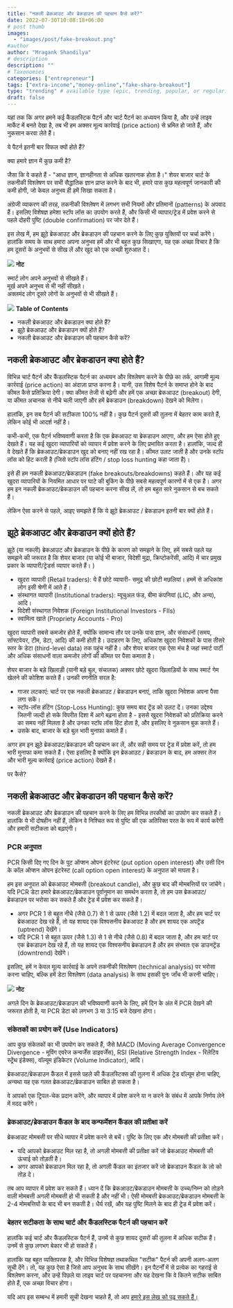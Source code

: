 ```yaml
---
title: "नकली ब्रेकआउट और ब्रेकडाउन की पहचान कैसे करें?"
date: 2022-07-30T10:08:18+06:00
# post thumb
images:
  - "images/post/fake-breakout.png"
#author
author: "Mragank Shandilya"
# description
description: ""
# Taxonomies
categories: ["entrepreneur"]
tags: ["extra-income","money-online","fake-share-breakout"]
type: "trending" # available type (epic, trending, popular, or regular)
draft: false
---
```


यहां तक कि अगर हमने कई कैंडलस्टिक पैटर्न और चार्ट पैटर्न का अध्ययन किया है, और उन्हें लाइव मार्केट में बनते देखा है, तब भी हम अक्सर मूल्य कार्रवाई (price action) से भ्रमित हो जाते हैं, और नुकसान करवा लेते हैं।

ये पैटर्न इतनी बार विफल क्यों होते हैं?

क्या हमारे ज्ञान में कुछ कमी है?

जैसा कि वे कहते हैं - "आधा ज्ञान, ज्ञानहीनता से अधिक खतरनाक होता है।" शेयर बाजार चार्ट के तकनीकी विश्लेषण पर सभी सैद्धांतिक ज्ञान प्राप्त करने के बाद भी, हमारे पास कुछ महत्वपूर्ण जानकारी की कमी होगी, जो केवल अनुभव ही हमें सिखा सकता है।

अंग्रेजी व्याकरण की तरह, तकनीकी विश्लेषण में लगभग सभी नियमों और प्रतिमानों (patterns) के अपवाद हैं। इसलिए विशेषज्ञ हमेशा स्टॉप लॉस का उपयोग करते हैं, और किसी भी व्यापार/ट्रेड में प्रवेश करने से पहले दोहरी पुष्टि (double confirmation) पर जोर देते हैं।

इस लेख में, हम झूठे ब्रेकआउट और ब्रेकडाउन की पहचान करने के लिए कुछ युक्तियों पर चर्चा करेंगे। हालांकि समय के साथ हमारा अपना अनुभव हमें और भी बहुत कुछ सिखाएगा, यह एक अच्छा विचार है कि हम दूसरों के अनुभवों से सीख लें और खुद को एक अच्छी शुरुआत दें।

<div class="toc-mak">
  <img src="../../../images/pencil.png">
  <b>नोट</b><br>

स्मार्ट लोग अपने अनुभवों से सीखते हैं। <br>
मूर्ख अपने अनुभव से भी नहीं सीखते। <br>
अक्लमंद लोग दूसरे लोगों के अनुभवों से भी सीखते हैं।
</div>

<div class="toc-mak">
<img src="../../../images/pencil.png">
<b>Table of Contents</b>
<ul>
<li>नकली ब्रेकआउट और ब्रेकडाउन क्या होते हैं?</li>
<li>झूठे ब्रेकआउट और ब्रेकडाउन क्यों होते हैं?</li>
<li>नकली ब्रेकआउट और ब्रेकडाउन की पहचान कैसे करें?</li>
</ul>
</div>

## नकली ब्रेकआउट और ब्रेकडाउन क्या होते हैं?

विभिन्न चार्ट पैटर्न और कैंडलस्टिक पैटर्न का अध्ययन और विश्लेषण करने के पीछे का तर्क, आगामी मूल्य कार्रवाई (price action) का अंदाज़ा प्राप्त करना है। यानी, उस विशेष पैटर्न के समाप्त होने के बाद कीमत कैसे प्रतिक्रिया देगी। क्या कीमत तेजी से बढ़ेगी और हमें एक अच्छा ब्रेकआउट (breakout) देगी, या कीमत अचानक से नीचे चली जाएगी और हमें ब्रेकडाउन (breakdown) देखने को मिलेगा।

हालांकि, इन सब पैटर्न की सटीकता 100% नहीं है। कुछ पैटर्न दूसरों की तुलना में बेहतर काम करते हैं, लेकिन कोई भी आदर्श नहीं है।

कभी-कभी, एक पैटर्न भविष्यवाणी करता है कि एक ब्रेकआउट या ब्रेकडाउन आएगा, और हम ऐसा होते हुए देखते हैं। यह कई खुदरा व्यापारियों को व्यापार में प्रवेश करने के लिए प्रभावित करता है। हालांकि, जल्द ही वे देखते हैं कि ब्रेकआउट/ब्रेकडाउन खुद को बनाए नहीं रख रहा है। कीमत उलट जाती है और उनके स्टॉप लॉस को हिट करती है (जिसे स्टॉप लॉस हंटिंग / stop loss hunting कहा जाता है)।

इसे ही हम नकली ब्रेकआउट/ब्रेकडाउन (fake breakouts/breakdowns) कहते हैं। और यह कई खुदरा व्यापारियों के नियमित आधार पर घाटे की बुकिंग के पीछे सबसे महत्वपूर्ण कारणों में से एक है। अगर हम इन नकली ब्रेकआउट/ब्रेकडाउन की पहचान करना सीख लें, तो हम बहुत सारे नुकसान से बच सकते हैं।

लेकिन ऐसा करने से पहले, आइए समझते हैं कि ये झूठे ब्रेकआउट / ब्रेकडाउन इतनी बार क्यों होते हैं।


## झूठे ब्रेकआउट और ब्रेकडाउन क्यों होते हैं?

झूठे (या नकली) ब्रेकआउट और ब्रेकडाउन के पीछे के कारण को समझने के लिए, हमें सबसे पहले यह समझने की जरूरत है कि शेयर बाजार (या कोई भी बाजार, विदेशी मुद्रा, क्रिप्टोकरेंसी, आदि) में चार प्रमुख प्रकार के व्यापारी/ट्रेडर्स व्यापार करते हैं। )
* खुदरा व्यापारी (Retail traders): ये हैं छोटे व्यापारी- समुद्र की छोटी मछलियां। हममें से अधिकांश लोग इसी श्रेणी में आते हैं।
* संस्थागत व्यापारी (Institutional traders): म्यूचुअल फंड, बीमा कंपनियां (LIC, और अन्य), आदि।
* विदेशी संस्थागत निवेशक (Foreign Institutional Investors - FIIs)
* स्वामित्व खाते (Propriety Accounts - Pro)

खुदरा व्यापारी सबसे कमजोर होते हैं, क्योंकि सामान्य तौर पर उनके पास ज्ञान, और संसाधनों (समय, सॉफ्टवेयर, टीम, डेटा, आदि) की कमी होती है। उदाहरण के लिए, अधिकांश खुदरा निवेशकों के पास तीसरे स्तर के डेटा (third-level data) तक पहुंच नहीं है। और शेयर बाजार एक ऐसा मंच है जहां स्मार्ट पार्टी और अधिक संसाधनों वाला कमजोर लोगों की कीमत पर पैसा कमाता है।

शेयर बाजार के बड़े खिलाड़ी (यानी बड़े बुल, संचालक) अक्सर छोटे खुदरा खिलाड़ियों के साथ स्मार्ट गेम खेलने की कोशिश करते हैं। उनकी रणनीति सरल है:
* गाजर लटकाएं: चार्ट पर एक नकली ब्रेकआउट / ब्रेकडाउन बनाएं, ताकि खुदरा निवेशक अपना पैसा लगा सकें।
* स्टॉप-लॉस हंटिंग (Stop-Loss Hunting): कुछ समय बाद ट्रेंड को उलट दें। उनका उद्देश्य जितनी जल्दी हो सके विपरीत दिशा में आगे बढ़ना होता है - इससे खुदरा निवेशकों को प्रतिक्रिया करने का समय नहीं मिलता है और उनका स्टॉप लॉस हिट होता है, और इसलिए वे नुकसान बुक करते हैं।
* उसके बाद, बाजार के बड़े बुल भारी मुनाफा कमाते हैं।

अगर हम इन झूठे ब्रेकआउट/ब्रेकडाउन की पहचान कर लें, और सही समय पर ट्रेड में प्रवेश करें, तो हम भारी मुनाफा कमा सकते हैं। ऐसा इसलिए है क्योंकि इन ब्रेकआउट / ब्रेकडाउन के बाद, हम अक्सर तेज और भारी मूल्य कार्रवाई (price action) देखते हैं।

पर कैसे?


## नकली ब्रेकआउट और ब्रेकडाउन की पहचान कैसे करें?

नकली ब्रेकआउट और ब्रेकडाउन की पहचान करने के लिए हम विभिन्न तरकीबों का उपयोग कर सकते हैं। हालांकि ये भी दोषहीन नहीं हैं, लेकिन वे निश्चित रूप से पुष्टि की एक अतिरिक्त परत के रूप में कार्य करेंगी और हमारी सटीकता को बढ़ाएंगी।

### PCR अनुपात

PCR किसी दिए गए दिन के पुट ऑप्शन ओपन इंटरेस्ट (put option open interest) और उसी दिन के कॉल ऑप्शन ओपन इंटरेस्ट (call option open interest) के अनुपात को मापता है।

हम इस अनुपात को ब्रेकआउट मोमबत्ती (breakout candle), और कुछ बाद की मोमबत्तियों पर जांचेंगे। यदि PCR डेटा हमारे ब्रेकआउट/ब्रेकडाउन पूर्वानुमान का समर्थन करता है, तो हम उस ब्रेकआउट/ब्रेकडाउन पर भरोसा कर सकते हैं और ट्रेड में प्रवेश कर सकते हैं।

* अगर PCR 1 से बहुत नीचे (जैसे 0.7) से 1 से ऊपर (जैसे 1.2) में बदल जाता है, और हम चार्ट पर ब्रेकआउट देख रहे हैं, तो यह शायद एक विश्वसनीय ब्रेकआउट है और हम शायद एक अपट्रेंड (uptrend) देखेंगे।
* यदि PCR 1 से बहुत ऊपर (जैसे 1.3) से 1 से नीचे (जैसे 0.8) में बदल जाता है, और हम चार्ट पर एक ब्रेकडाउन देख रहे हैं, तो यह शायद एक विश्वसनीय ब्रेकडाउन है और हम संभवतः एक डाउनट्रेंड (downtrend) देखेंगे।

इसलिए, हमें न केवल मूल्य कार्रवाई के अपने तकनीकी विश्लेषण (technical analysis) पर भरोसा करना चाहिए, बल्कि हमें डेटा विश्लेषण (data analysis) के साथ इसकी पुनः जाँच भी करनी चाहिए।

<div class="toc-mak">
  <img src="../../../images/pencil.png">
  <b>नोट</b><br>

अगले दिन के ब्रेकआउट/ब्रेकडाउन की भविष्यवाणी करने के लिए, हमें दिन के अंत में PCR देखने की जरूरत होती है, या PCR डेटा को लगभग 3 या 3:15 बजे देखना होगा।
</div>

### संकेतकों का प्रयोग करें (Use Indicators)

आप कुछ संकेतकों का भी उपयोग कर सकते हैं, जैसे MACD (Moving Average Convergence Divergence - मूविंग एवरेज कन्वर्जेंस डाइवर्जेंस), RSI (Relative Strength Index - रिलेटिव स्ट्रेंथ इंडेक्स), वॉल्यूम इंडिकेटर (Volume Indicator), आदि।

ब्रेकआउट/ब्रेकडाउन कैंडल में इससे पहले की कैंडलस्टिक्स की तुलना में अधिक ट्रेड वॉल्यूम होना चाहिए, अन्यथा यह एक गलत ब्रेकआउट/ब्रेकडाउन साबित हो सकता है।

वे आपको एक ट्रिपल-चेक प्रदान करेंगे, और व्यापार में प्रवेश करने या न करने के संबंध में आपके निर्णय लेने में मदद करेंगे।

### ब्रेकआउट/ब्रेकडाउन कैंडल के बाद कन्फर्मेशन कैंडल की प्रतीक्षा करें

ब्रेकआउट मोमबत्ती पर सीधे व्यापार में प्रवेश करने से बचें। पुष्टि के लिए एक और मोमबत्ती की प्रतीक्षा करें।
* यदि आपको ब्रेकआउट मिल रहा है, तो अगली मोमबत्ती की प्रतीक्षा करें जो ब्रेकआउट मोमबत्ती की ऊंचाई को तोड़ती है।
 * अगर आपको ब्रेकडाउन मिल रहा है, तो अगली कैंडल का इंतजार करें जो ब्रेकडाउन कैंडल के लो को तोड़ दे।

तब आप व्यापार में प्रवेश कर सकते हैं। ध्यान दें कि ब्रेकआउट/ब्रेकडाउन मोमबत्ती के उच्च/निम्न को तोड़ने वाली मोमबत्ती अगली मोमबत्ती हो भी सकती है और नहीं भी। ऐसी मोमबत्ती ब्रेकआउट/ब्रेकडाउन मोमबत्ती के 2-4 मोमबत्तियों के बाद भी बन सकती है। धैर्य रखें, और यह पुष्टि मिलने के बाद ही ट्रेड में प्रवेश करें।

### बेहतर सटीकता के साथ चार्ट और कैंडलस्टिक पैटर्न की पहचान करें

हालांकि कई चार्ट और कैंडलस्टिक पैटर्न हैं, उनमें से कुछ शायद दूसरों की तुलना में अधिक सटीक हैं। उनमें से कुछ लगभग बेकार भी हो सकते हैं।

हालांकि यह बहुत व्यक्तिपरक है, और विभिन्न विशेषज्ञ तथाकथित "सटीक" पैटर्न की अपनी अलग-अलग सूची देंगे। तो, यह कुछ ऐसा है जिसे आप अनुभव के साथ सीखेंगे। इन पैटर्नों में से प्रत्येक का गहराई से विश्लेषण करना, और उन्हें पिछले या लाइव चार्ट पर पहचानना और यह देखना कि वे कितने सटीक साबित होते हैं, एक अच्छा विचार होगा।

यदि आप इस सम्बन्ध में हमारी सूची देखना चाहते हैं, तो आप <a href="../best-candlestick-and-chart-patterns" title="Chart and Candlestick patterns with better accuracy" class="mak-link">हमारे इस लेख को पढ़ सकते हैं।</a>
